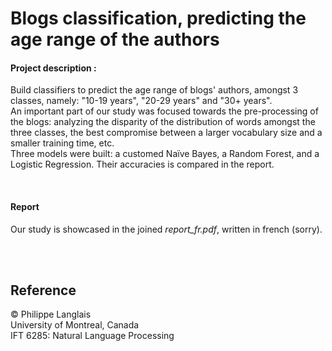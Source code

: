 
# Blogs classification, predicting the age range of the authors

#### Project description :

Build classifiers to predict the age range of blogs' authors, amongst 3 classes, namely: "10-19 years", "20-29 years" and "30+ years".  
An important part of our study was focused towards the pre-processing of the blogs: analyzing the disparity of the distribution of words amongst the three classes, the best compromise between a larger vocabulary size and a smaller training time, etc.  
Three models were built: a customed Naïve Bayes, a Random Forest, and a Logistic Regression. Their accuracies is compared in the report.

<br/>

#### Report

Our study is showcased in the joined *report_fr.pdf*, written in french (sorry).

<br/>
<br/>

## Reference
© Philippe Langlais  
University of Montreal, Canada  
IFT 6285: Natural Language Processing

